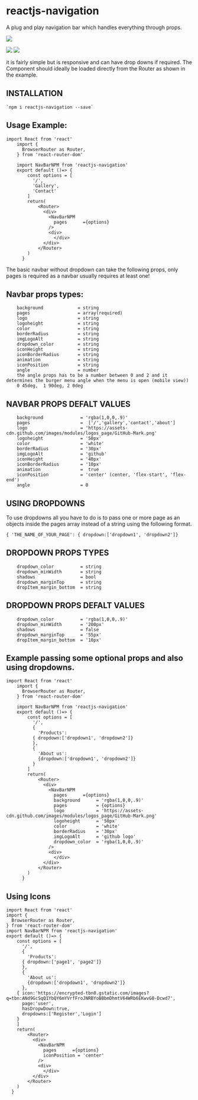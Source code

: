 # reactjs-navigation
A plug and play navigation bar which handles everything through props.


![](https://d2mxuefqeaa7sj.cloudfront.net/s_86591FB794132C7BE9E767197E3584B3C5567A5820418BAE9F8C3775ABA9569E_1525903167955_giphy.gif)



![](https://d2mxuefqeaa7sj.cloudfront.net/s_86591FB794132C7BE9E767197E3584B3C5567A5820418BAE9F8C3775ABA9569E_1525903279861_Screen+Shot+2018-05-10+at+00.00.27.png)
![](https://d2mxuefqeaa7sj.cloudfront.net/s_86591FB794132C7BE9E767197E3584B3C5567A5820418BAE9F8C3775ABA9569E_1525903279879_Screen+Shot+2018-05-10+at+00.00.40.png)


it is fairly simple but is responsive and can have drop downs if required.
The Component should ideally be loaded directly from the Router as shown in the example.

##  INSTALLATION

    `npm i reactjs-navigation --save`
## Usage Example:

    import React from 'react'
        import {
          BrowserRouter as Router,
        } from 'react-router-dom'
        
        import NavBarNPM from 'reactjs-navigation'
        export default ()=> {
            const options = [
              '/',
              'Gallery',
              'Contact'
            ]
            return(
                <Router>
                  <div>
                    <NavBarNPM 
                      pages      ={options}
                    />
                    <div>
                      </div>
                  </div>
                </Router>
            )
          }

   
    
The basic navbar without dropdown  can take the following props, only pages is required as a navbar usually requires at least one!

## Navbar props types:
        background             = string
        pages                  = array(required)
        logo                   = string
        logoheight             = string
        color                  = string
        borderRadius           = string
        imgLogoAlt             = string
        dropdown_color         = string
        iconHeight             = string
        iconBorderRadius       = string
        animation              = string
        iconPosition           = string
        angle                  = number 
        the angle props has to be a number between 0 and 2 and it determines the burger menu angle when the menu is open (mobile view))
        0 45deg,  1 90deg, 2 0deg

    

## NAVBAR PROPS DEFALT VALUES


        background              = 'rgba(1,0,0,.9)'
        pages                   =  ['/','gallery','contact','about']
        logo                    = 'https://assets-cdn.github.com/images/modules/logos_page/GitHub-Mark.png'
        logoheight              = '50px'
        color                   = 'white'
        borderRadius            = '30px'
        imgLogoAlt              = 'github'
        iconHeight              = '40px'
        iconBorderRadius        = '10px'
        animation               =  true
        iconPosition            = 'center' (center, 'flex-start', 'flex-end')
        angle                   = 0
##  USING DROPDOWNS

To use dropdowns all you have to do is to pass one or more page as an objects inside the pages array instead of a string using the following format.

    { 'THE_NAME_OF_YOUR_PAGE': { dropdown:['dropdown1', 'dropdown2']}

   

##   DROPDOWN PROPS TYPES


        dropdown_color          = string
        dropdown_minWidth       = string
        shadows                 = bool
        dropdown_marginTop      = string
        dropItem_margin_bottom  = string


## DROPDOWN PROPS DEFALT VALUES
        dropdown_color          = 'rgba(1,0,0,.9)'
        dropdown_minWidth       = '200px'
        shadows                 = false
        dropdown_marginTop      = '55px'
        dropItem_margin_bottom  = '10px'
##  Example passing some optional props and also using dropdowns.
    import React from 'react'
        import {
          BrowserRouter as Router,
        } from 'react-router-dom'
        
        import NavBarNPM from 'reactjs-navigation'
        export default ()=> {
            const options = [
              '/',
              {
                'Products':
              { dropdown:['dropdown1', 'dropdown2']}
              },
              {
                'About us':
                {dropdown:['dropdown1', 'dropdown2']}
              }
            ]
            return(
                <Router>
                  <div>
                    <NavBarNPM 
                      pages      ={options}     
                      background      = 'rgba(1,0,0,.9)'
                      pages           = {options}
                      logo            = 'https://assets-cdn.github.com/images/modules/logos_page/GitHub-Mark.png'
                      logoheight      = '50px'
                      color           = 'white'
                      borderRadius    = '30px'
                      imgLogoAlt      = 'github logo'
                      dropdown_color  = 'rgba(1,0,0,.9)'
                    />
                    <div>
                      </div>
                  </div>
                </Router>
            )
          }

    

## Using Icons
    import React from 'react'
    import {
      BrowserRouter as Router,
    } from 'react-router-dom'
    import NavBarNPM from 'reactjs-navigation'
    export default ()=> {
        const options = [
          '/',
          {
            'Products':
          { dropdown:['page1', 'page2']}
          },
          {
            'About us':
            {dropdown:['dropdown1', 'dropdown2']}
          },
        { icon:'https://encrypted-tbn0.gstatic.com/images?q=tbn:ANd9GcSqQ1YbQY6mYVrfFroJNRBYoBBbmDhmtV64WRb6EKwvG0-Dcwd7', 
          page:'user',
          hasDropwDown:true,
          dropdowns:['Register','Login'] 
        }
        ]
        return(
            <Router>
              <div>
                <NavBarNPM 
                  pages      ={options}
                  iconPosition = 'center'
                />
                <div>
                  </div>
              </div>
            </Router>
        )
      }



